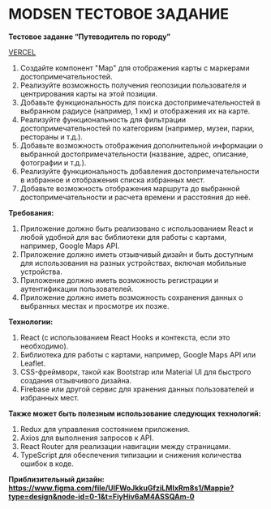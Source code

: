 # MODSEN ТЕСТОВОЕ ЗАДАНИЕ

**Тестовое задание “Путеводитель по городу”**

[VERCEL](https://guide-modsen.vercel.app/)

1. Создайте компонент "Map" для отображения карты с маркерами достопримечательностей.
2. Реализуйте возможность получения геопозиции пользователя и центрирования карты на этой позиции.
3. Добавьте функциональность для поиска достопримечательностей в выбранном радиусе (например, 1 км) и отображения их на
   карте.
4. Реализуйте функциональность для фильтрации достопримечательностей по категориям (например, музеи, парки, рестораны и
   т.д.).
5. Добавьте возможность отображения дополнительной информации о выбранной достопримечательности (название, адрес,
   описание, фотографии и т.д.).
6. Реализуйте функциональность добавления достопримечательности в избранное и отображения списка избранных мест.
7. Добавьте возможность отображения маршрута до выбранной достопримечательности и расчета времени и расстояния до неё.

**Требования:**

1. Приложение должно быть реализовано с использованием React и любой удобной для вас библиотеки для работы с картами,
   например, Google Maps API.
2. Приложение должно иметь отзывчивый дизайн и быть доступным для использования на разных устройствах, включая мобильные
   устройства.
3. Приложение должно иметь возможность регистрации и аутентификации пользователей.
4. Приложение должно иметь возможность сохранения данных о выбранных местах и просмотре их позже.

**Технологии:**

1. React (с использованием React Hooks и контекста, если это необходимо).
2. Библиотека для работы с картами, например, Google Maps API или Leaflet.
3. CSS-фреймворк, такой как Bootstrap или Material UI для быстрого создания отзывчивого дизайна.
4. Firebase или другой сервис для хранения данных пользователей и избранных мест.

**Также может быть полезным использование следующих технологий:**

1. Redux для управления состоянием приложения.
2. Axios для выполнения запросов к API.
3. React Router для реализации навигации между страницами.
4. TypeScript для обеспечения типизации и снижения количества ошибок в коде.

**Приблизительный дизайн:
<https://www.figma.com/file/UlFWoJkkuGfziLMIxRm8s1/Mappie?type=design&node-id=0-1&t=FiyHiv6aM4ASSQAm-0>**



